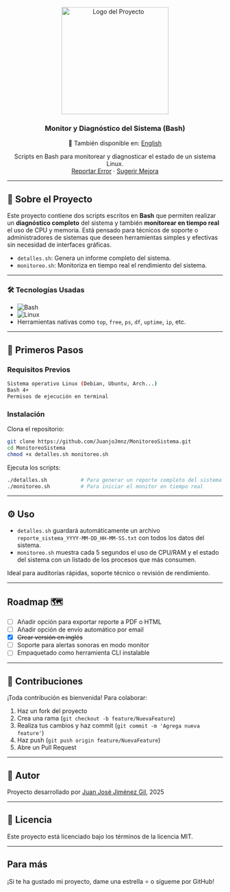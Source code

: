 <!-- LOGO -->
<div align="center">
  <a href="https://github.com/JuanjoJmnz/monitor-sistema-bash">
    <img src="https://github.com/user-attachments/assets/ed703c3e-07a0-4ffe-8bf4-7020b56b00ab" alt="Logo del Proyecto" width="250" height="250">
  </a>

<h3 align="center">Monitor y Diagnóstico del Sistema (Bash)</h3>

📘 También disponible en: [English](README.en.md)

  <p align="center">
    Scripts en Bash para monitorear y diagnosticar el estado de un sistema Linux.
    <br />
    <a href="https://github.com/JuanjoJmnz/MonitoreoSistema/issues">Reportar Error</a>
    ·
    <a href="https://github.com/JuanjoJmnz/MonitoreoSistema/issues">Sugerir Mejora</a>
  </p>
</div>

---

## 🧾 Sobre el Proyecto

Este proyecto contiene dos scripts escritos en **Bash** que permiten realizar un **diagnóstico completo** del sistema y también **monitorear en tiempo real** el uso de CPU y memoria. Está pensado para técnicos de soporte o administradores de sistemas que deseen herramientas simples y efectivas sin necesidad de interfaces gráficas.

- `detalles.sh`: Genera un informe completo del sistema.
- `monitoreo.sh`: Monitoriza en tiempo real el rendimiento del sistema.

---

### 🛠️ Tecnologías Usadas

* ![Bash](https://img.shields.io/badge/Bash-121011?style=for-the-badge&logo=gnubash&logoColor=white)
* ![Linux](https://img.shields.io/badge/Linux-FCC624?style=for-the-badge&logo=linux&logoColor=black)
* Herramientas nativas como `top`, `free`, `ps`, `df`, `uptime`, `ip`, etc.

---

## 🚀 Primeros Pasos

### Requisitos Previos

```sh
Sistema operativo Linux (Debian, Ubuntu, Arch...)
Bash 4+
Permisos de ejecución en terminal
```

### Instalación

Clona el repositorio:

```sh
git clone https://github.com/JuanjoJmnz/MonitoreoSistema.git
cd MonitoreoSistema
chmod +x detalles.sh monitoreo.sh
```

Ejecuta los scripts:

```sh
./detalles.sh           # Para generar un reporte completo del sistema
./monitoreo.sh          # Para iniciar el monitor en tiempo real
```

---

## ⚙️ Uso

- `detalles.sh` guardará automáticamente un archivo `reporte_sistema_YYYY-MM-DD_HH-MM-SS.txt` con todos los datos del sistema.
- `monitoreo.sh` muestra cada 5 segundos el uso de CPU/RAM y el estado del sistema con un listado de los procesos que más consumen.

Ideal para auditorías rápidas, soporte técnico o revisión de rendimiento.

---

## Roadmap 🗺️

- [ ] Añadir opción para exportar reporte a PDF o HTML
- [ ] Añadir opción de envío automático por email
- [x] <s>Crear versión en inglés</s>
- [ ] Soporte para alertas sonoras en modo monitor
- [ ] Empaquetado como herramienta CLI instalable

---

## 🤝 Contribuciones

¡Toda contribución es bienvenida! Para colaborar:

1. Haz un fork del proyecto
2. Crea una rama (`git checkout -b feature/NuevaFeature`)
3. Realiza tus cambios y haz commit (`git commit -m 'Agrega nueva feature'`)
4. Haz push (`git push origin feature/NuevaFeature`)
5. Abre un Pull Request

---

## 🙋 Autor

Proyecto desarrollado por [Juan José Jiménez Gil](https://github.com/JuanjoJmnz), 2025

---

## 📄 Licencia

Este proyecto está licenciado bajo los términos de la licencia MIT.

---

## Para más

¡Si te ha gustado mi proyecto, dame una estrella ⭐ o sígueme por GitHub!
